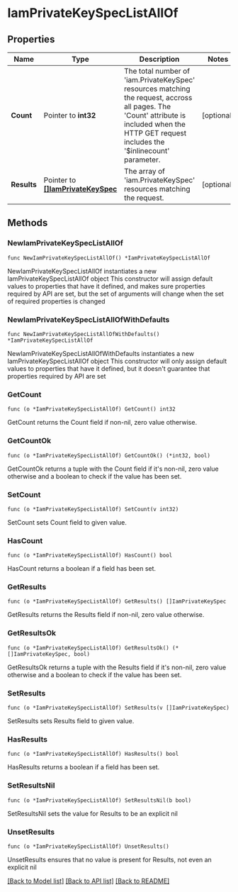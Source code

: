 # IamPrivateKeySpecListAllOf

## Properties

Name | Type | Description | Notes
------------ | ------------- | ------------- | -------------
**Count** | Pointer to **int32** | The total number of &#39;iam.PrivateKeySpec&#39; resources matching the request, accross all pages. The &#39;Count&#39; attribute is included when the HTTP GET request includes the &#39;$inlinecount&#39; parameter. | [optional] 
**Results** | Pointer to [**[]IamPrivateKeySpec**](iam.PrivateKeySpec.md) | The array of &#39;iam.PrivateKeySpec&#39; resources matching the request. | [optional] 

## Methods

### NewIamPrivateKeySpecListAllOf

`func NewIamPrivateKeySpecListAllOf() *IamPrivateKeySpecListAllOf`

NewIamPrivateKeySpecListAllOf instantiates a new IamPrivateKeySpecListAllOf object
This constructor will assign default values to properties that have it defined,
and makes sure properties required by API are set, but the set of arguments
will change when the set of required properties is changed

### NewIamPrivateKeySpecListAllOfWithDefaults

`func NewIamPrivateKeySpecListAllOfWithDefaults() *IamPrivateKeySpecListAllOf`

NewIamPrivateKeySpecListAllOfWithDefaults instantiates a new IamPrivateKeySpecListAllOf object
This constructor will only assign default values to properties that have it defined,
but it doesn't guarantee that properties required by API are set

### GetCount

`func (o *IamPrivateKeySpecListAllOf) GetCount() int32`

GetCount returns the Count field if non-nil, zero value otherwise.

### GetCountOk

`func (o *IamPrivateKeySpecListAllOf) GetCountOk() (*int32, bool)`

GetCountOk returns a tuple with the Count field if it's non-nil, zero value otherwise
and a boolean to check if the value has been set.

### SetCount

`func (o *IamPrivateKeySpecListAllOf) SetCount(v int32)`

SetCount sets Count field to given value.

### HasCount

`func (o *IamPrivateKeySpecListAllOf) HasCount() bool`

HasCount returns a boolean if a field has been set.

### GetResults

`func (o *IamPrivateKeySpecListAllOf) GetResults() []IamPrivateKeySpec`

GetResults returns the Results field if non-nil, zero value otherwise.

### GetResultsOk

`func (o *IamPrivateKeySpecListAllOf) GetResultsOk() (*[]IamPrivateKeySpec, bool)`

GetResultsOk returns a tuple with the Results field if it's non-nil, zero value otherwise
and a boolean to check if the value has been set.

### SetResults

`func (o *IamPrivateKeySpecListAllOf) SetResults(v []IamPrivateKeySpec)`

SetResults sets Results field to given value.

### HasResults

`func (o *IamPrivateKeySpecListAllOf) HasResults() bool`

HasResults returns a boolean if a field has been set.

### SetResultsNil

`func (o *IamPrivateKeySpecListAllOf) SetResultsNil(b bool)`

 SetResultsNil sets the value for Results to be an explicit nil

### UnsetResults
`func (o *IamPrivateKeySpecListAllOf) UnsetResults()`

UnsetResults ensures that no value is present for Results, not even an explicit nil

[[Back to Model list]](../README.md#documentation-for-models) [[Back to API list]](../README.md#documentation-for-api-endpoints) [[Back to README]](../README.md)



